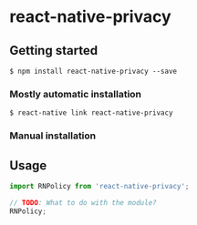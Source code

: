 
# react-native-privacy

## Getting started

`$ npm install react-native-privacy --save`

### Mostly automatic installation

`$ react-native link react-native-privacy`

### Manual installation





## Usage
```javascript
import RNPolicy from 'react-native-privacy';

// TODO: What to do with the module?
RNPolicy;
```
  